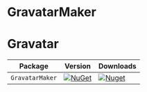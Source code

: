 # GravatarMaker

# Gravatar

| Package |  Version | Downloads |
| ------- | ----- | ----- |
| `GravatarMaker` | [![NuGet](https://img.shields.io/nuget/v/GravatarMaker.svg)](https://nuget.org/packages/GravatarMaker) | [![Nuget](https://img.shields.io/nuget/dt/GravatarMaker.svg)](https://nuget.org/packages/GravatarMaker) |

